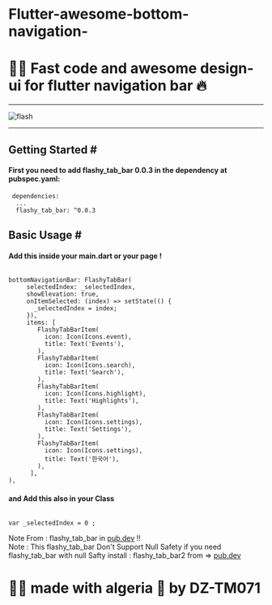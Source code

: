 # Flutter-awesome-bottom-navigation-
<h1>🐱‍👤 Fast code and awesome design-ui for flutter navigation bar 🔥</h1>
<hr>

<img src="https://raw.githubusercontent.com/leesnhyun/flashy_tab_bar/master/docs/animation.gif" alt="flash"  />

<hr>
<h2>Getting Started #</h2>
<h4>First you need to add flashy_tab_bar 0.0.3 in the dependency at pubspec.yaml:</h4>
<pre><code> dependencies:
  ...
  flashy_tab_bar: ^0.0.3 </code></pre>

<h2>Basic Usage #</h2>
<h4>Add this inside your main.dart or your page !</h4>
<pre><code>
bottomNavigationBar: FlashyTabBar(
     selectedIndex: _selectedIndex,
     showElevation: true,
     onItemSelected: (index) => setState(() {
       _selectedIndex = index;
     }),
     items: [
        FlashyTabBarItem(
          icon: Icon(Icons.event),
          title: Text('Events'),
        ),
        FlashyTabBarItem(
          icon: Icon(Icons.search),
          title: Text('Search'),
        ),
        FlashyTabBarItem(
          icon: Icon(Icons.highlight),
          title: Text('Highlights'),
        ),
        FlashyTabBarItem(
          icon: Icon(Icons.settings),
          title: Text('Settings'),
        ),
        FlashyTabBarItem(
          icon: Icon(Icons.settings),
          title: Text('한국어'),
        ),
      ],
),
</code></pre>

<h4>and Add this also in your Class </h4>
<pre><code>
var _selectedIndex = 0 ;
</code></pre>



Note From : flashy_tab_bar in <a href="https://pub.dev/packages/flashy_tab_bar">pub.dev</a> !! 
<br>
Note : This flashy_tab_bar Don't Support Null Safety if you need flashy_tab_bar with null Safty install :
flashy_tab_bar2 from => <a href="https://pub.dev/packages/flashy_tab_bar2">pub.dev</a>

<h1> 🐱‍👤 made with algeria 🖤 by DZ-TM071</h1>
